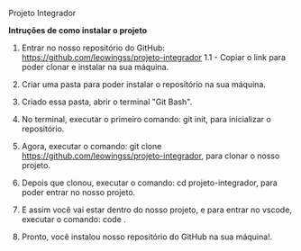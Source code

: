 Projeto Integrador

**Intruções de como instalar o projeto**
 1. Entrar no nosso repositório do GitHub: https://github.com/leowingss/projeto-integrador
    1.1 - Copiar o link para poder clonar e instalar na sua máquina.

2. Criar uma pasta para poder instalar o repositório na sua máquina.
3. Criado essa pasta, abrir o terminal "Git Bash".
4. No terminal, executar o primeiro comando: git init, para inicializar o repositório.
5. Agora, executar o comando: git clone https://github.com/leowingss/projeto-integrador, para clonar o nosso projeto.
6. Depois que clonou, executar o comando: cd projeto-integrador, para poder entrar no nosso projeto.
7. E assim você vai estar dentro do nosso projeto, e para entrar no vscode, executar o comando: code . 
8. Pronto, você instalou nosso repositório do GitHub na sua máquina!.